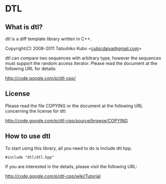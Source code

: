 DTL
===

What is dtl?
------------

dtl is a diff template library written in C++.

Copyright(C) 2008-2011  Tatsuhiko Kubo <<cubicdaiya@gmail.com>>

dtl can compare two sequences with arbitrary type, however the sequences must support the random access iterator.
Please read the document at the following URL for details:

<http://code.google.com/p/dtl-cpp/>


License
-------

Please read the file COPYING or the document at the following URL concerning the license for dtl:

<http://code.google.com/p/dtl-cpp/source/browse/COPYING>


How to use dtl
--------------

To start using this library, all you need to do is include dtl.hpp.

    #include "dtl/dtl.hpp"

If you are interested in the details, please visit the following URL:

<http://code.google.com/p/dtl-cpp/wiki/Tutorial>
